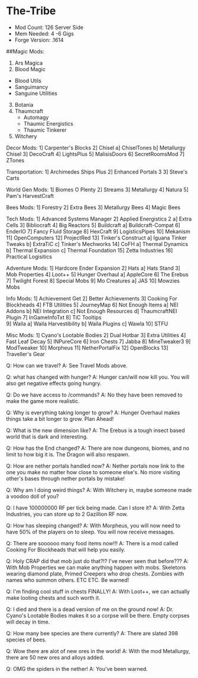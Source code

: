 # The-Tribe
* Mod Count: 126 Server Side
* Mem Needed: 4 -6 Gigs
* Forge Version: .1614

##Magic Mods:
1. Ars Magica
2. Blood Magic
  * Blood Utils
  * Sanguimancy 
  * Sanguine Utilities
3. Botania
4. Thaumcraft
   * Automagy
   * Thaumic Energistics
   * Thaumic Tinkerer
5. Witchery

Decor Mods:
1] Carpenter's Blocks
2] Chisel
   a] ChiselTones
   b] Metallurgy Chisel 
3] DecoCraft
4] LightsPlus
5] MalisisDoors
6] SecretRoomsMod
7] ZTones

Transportation:
1] Archimedes Ships Plus
2] Enhanced Portals 3
3] Steve's Carts

World Gen Mods:
1] Biomes O Plenty
2] Streams
3] Metallurgy
4] Natura
5] Pam's HarvestCraft

Bees Mods:
1] Forestry
2] Extra Bees
3] Metallurgy Bees
4] Magic Bees

Tech Mods:
1] Advanced Systems Manager
2] Applied Energistics 2
   a] Extra Cells
3] Bibliocraft
4] Big Reactors
5] Buildcraft
   a] Buildcraft-Compat
6] EnderIO
7] Fancy Fluid Storage
8] HexCraft
9] LogisticsPipes
10] Mekanism
11] OpenComputers
12] ProjectRed
13] Tinker's Construct
    a] Iguana Tinker Tweaks
    b] ExtraTiC
	c] Tinker's Mechworks
14] CoFH
    a] Thermal Dynamics
	b] Thermal Expansion
	c] Thermal Foundation
15] Zetta Industries
16] Practical Logisitics

Adventure Mods:
1] Hardcore Ender Expansion
2] Hats
   a] Hats Stand
3] Mob Properties
4] Loot++
5] Hunger Overhaul
   a] AppleCore
6] The Erebus
7] Twilight Forest
8] Special Mobs
9] Mo Creatures
   a] JAS
10] Mowzies Mobs

Info Mods:
1] Achievement Get
2] Better Achievements
3] Cooking For Blockheads
4] FTB Utilities
5] JourneyMap
6] Not Enough Items
   a] NEI Addons
   b] NEI Integration
   c] Not Enough Resources
   d] ThaumcraftNEI Plugin
7] InGameInfoTxt
8] TiC Tooltips   
9] Waila
   a] Waila Harvestibility
   b] Waila Plugins
   c] Wawla
10] STFU
   
Misc Mods:
1] Cyano's Lootable Bodies
2] Dual Hotbar
3] Extra Utilities
4] Fast Leaf Decay
5] INPureCore
6] Iron Chests
7] Jabba
8] MineTweaker3
9] ModTweaker
10] Morpheus
11] NetherPortalFix
12] OpenBlocks
13] Traveller's Gear


Q: How can we travel?
A: See Travel Mods above.

Q: what has changed with hunger?
A: Hunger can/will now kill you. You will also get negative effects going hungry.

Q: Do we have access to /commands?
A: No they have been removed to make the game more realistic.

Q: Why is everything taking longer to grow?
A: Hunger Overhaul makes things take a bit longer to grow. Plan Ahead!

Q: What is the new dimension like?
A: The Erebus is a tough insect based world that is dark and interesting.

Q: How has the End changed?
A: There are now dungeons, biomes, and no limit to how big it is. The Dragon will also respawn.

Q: How are nether portals handled now?
A: Nether portals now link to the one you make no matter how close to someone else's. No more 
   visiting other's bases through nether portals by mistake!
   
Q: Why am I doing weird things?
A: With Witchery in, maybe someone made a voodoo doll of you?

Q: I have 100000000 RF per tick being made. Can I store it?
A: With Zetta Industries, you can store up to 2 Gazillion RF now.

Q: How has sleeping changed?
A: With Morpheus, you will now need to have 50% of the players on to sleep. You will now receive 
   messages.
   
Q: There are soooooo many food items now!!!
A: There is a mod called Cooking For Blockheads that will help you easily.

Q: Holy CRAP did that mob just do that?!? I've never seen that before???
A: With Mob Properties we can make anything happen with mobs. Skeletons wearing diamond plate, Primed
   Creepers who drop chests. Zombies with names who summon others. ETC ETC. Be warned!

Q: I'm finding cool stuff in chests FINALLY!
A: With Loot++, we can actually make looting chests and such worth it.

Q: I died and there is a dead version of me on the ground now!
A: Dr. Cyano's Lootable Bodies makes it so a corpse will be there. Empty corpses will decay in time.   

Q: How many bee species are there currently?
A: There are slated 398 species of bees.

Q: Wow there are alot of new ores in the world!
A: With the mod Metallurgy, there are 50 new ores and alloys added.

Q: OMG the spiders in the nether!
A: You've been warned.
